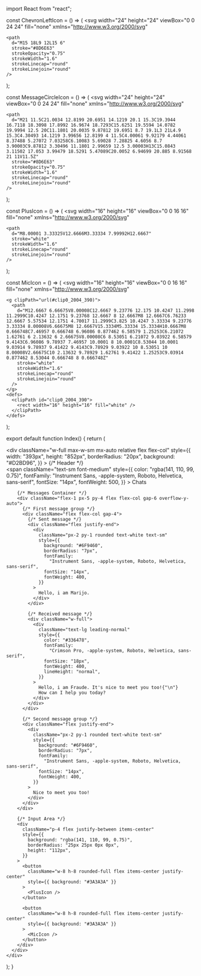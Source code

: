 import React from "react";

const ChevronLeftIcon = () => (
  <svg
    width="24"
    height="24"
    viewBox="0 0 24 24"
    fill="none"
    xmlns="http://www.w3.org/2000/svg"
  >
    <path
      d="M15 18L9 12L15 6"
      stroke="#8D6E63"
      strokeOpacity="0.75"
      strokeWidth="1.6"
      strokeLinecap="round"
      strokeLinejoin="round"
    />
  </svg>
);

const MessageCircleIcon = () => (
  <svg
    width="24"
    height="24"
    viewBox="0 0 24 24"
    fill="none"
    xmlns="http://www.w3.org/2000/svg"
  >
    <path
      d="M21 11.5C21.0034 12.8199 20.6951 14.1219 20.1 15.3C19.3944 16.7118 18.3098 17.8992 16.9674 18.7293C15.6251 19.5594 14.0782 19.9994 12.5 20C11.1801 20.0035 9.87812 19.6951 8.7 19.1L3 21L4.9 15.3C4.30493 14.1219 3.99656 12.8199 4 11.5C4.00061 9.92179 4.44061 8.37488 5.27072 7.03258C6.10083 5.69028 7.28825 4.6056 8.7 3.90003C9.87812 3.30496 11.1801 2.99659 12.5 3.00003H13C15.0843 3.11502 17.053 3.99479 18.5291 5.47089C20.0052 6.94699 20.885 8.91568 21 11V11.5Z"
      stroke="#8D6E63"
      strokeOpacity="0.75"
      strokeWidth="1.6"
      strokeLinecap="round"
      strokeLinejoin="round"
    />
  </svg>
);

const PlusIcon = () => (
  <svg
    width="16"
    height="16"
    viewBox="0 0 16 16"
    fill="none"
    xmlns="http://www.w3.org/2000/svg"
  >
    <path
      d="M8.00001 3.33325V12.6666M3.33334 7.99992H12.6667"
      stroke="white"
      strokeWidth="1.6"
      strokeLinecap="round"
      strokeLinejoin="round"
    />
  </svg>
);

const MicIcon = () => (
  <svg
    width="16"
    height="16"
    viewBox="0 0 16 16"
    fill="none"
    xmlns="http://www.w3.org/2000/svg"
  >
    <g clipPath="url(#clip0_2004_390)">
      <path
        d="M12.6667 6.66675V8.00008C12.6667 9.23776 12.175 10.4247 11.2998 11.2999C10.4247 12.1751 9.23768 12.6667 8 12.6667M8 12.6667C6.76233 12.6667 5.57534 12.1751 4.70017 11.2999C3.825 10.4247 3.33334 9.23776 3.33334 8.00008V6.66675M8 12.6667V15.3334M5.33334 15.3334H10.6667M8 0.666748C7.46957 0.666748 6.96086 0.877462 6.58579 1.25253C6.21072 1.62761 6 2.13632 6 2.66675V8.00008C6 8.53051 6.21072 9.03922 6.58579 9.4143C6.96086 9.78937 7.46957 10.0001 8 10.0001C8.53044 10.0001 9.03914 9.78937 9.41422 9.4143C9.78929 9.03922 10 8.53051 10 8.00008V2.66675C10 2.13632 9.78929 1.62761 9.41422 1.25253C9.03914 0.877462 8.53044 0.666748 8 0.666748Z"
        stroke="white"
        strokeWidth="1.6"
        strokeLinecap="round"
        strokeLinejoin="round"
      />
    </g>
    <defs>
      <clipPath id="clip0_2004_390">
        <rect width="16" height="16" fill="white" />
      </clipPath>
    </defs>
  </svg>
);

export default function Index() {
  return (
    <div className="min-h-screen flex items-center justify-center bg-gray-100 p-4">
      <div
        className="w-full max-w-sm mx-auto relative flex flex-col"
        style={{
          width: "393px",
          height: "852px",
          borderRadius: "20px",
          background: "#D2BD96",
        }}
      >
        {/* Header */}
        <div className="flex justify-between items-center px-5 pt-8 pb-4">
          <div className="flex items-center gap-1">
            <ChevronLeftIcon />
            <span
              className="text-sm font-medium"
              style={{
                color: "rgba(141, 110, 99, 0.75)",
                fontFamily:
                  "Instrument Sans, -apple-system, Roboto, Helvetica, sans-serif",
                fontSize: "14px",
                fontWeight: 500,
              }}
            >
              Chats
            </span>
          </div>
          <MessageCircleIcon />
        </div>

        {/* Messages Container */}
        <div className="flex-1 px-5 py-4 flex flex-col gap-6 overflow-y-auto">
          {/* First message group */}
          <div className="flex flex-col gap-4">
            {/* Sent message */}
            <div className="flex justify-end">
              <div
                className="px-2 py-1 rounded text-white text-sm"
                style={{
                  background: "#6F9460",
                  borderRadius: "7px",
                  fontFamily:
                    "Instrument Sans, -apple-system, Roboto, Helvetica, sans-serif",
                  fontSize: "14px",
                  fontWeight: 400,
                }}
              >
                Hello, i am Marijo.
              </div>
            </div>

            {/* Received message */}
            <div className="w-full">
              <div
                className="text-lg leading-normal"
                style={{
                  color: "#336478",
                  fontFamily:
                    "Crimson Pro, -apple-system, Roboto, Helvetica, sans-serif",
                  fontSize: "18px",
                  fontWeight: 400,
                  lineHeight: "normal",
                }}
              >
                Hello, i am Fraude. It's nice to meet you too!{"\n"}
                How can I help you today?
              </div>
            </div>
          </div>

          {/* Second message group */}
          <div className="flex justify-end">
            <div
              className="px-2 py-1 rounded text-white text-sm"
              style={{
                background: "#6F9460",
                borderRadius: "7px",
                fontFamily:
                  "Instrument Sans, -apple-system, Roboto, Helvetica, sans-serif",
                fontSize: "14px",
                fontWeight: 400,
              }}
            >
              Nice to meet you too!
            </div>
          </div>
        </div>

        {/* Input Area */}
        <div
          className="p-4 flex justify-between items-center"
          style={{
            background: "rgba(141, 110, 99, 0.75)",
            borderRadius: "25px 25px 0px 0px",
            height: "112px",
          }}
        >
          <button
            className="w-8 h-8 rounded-full flex items-center justify-center"
            style={{ background: "#3A3A3A" }}
          >
            <PlusIcon />
          </button>

          <button
            className="w-8 h-8 rounded-full flex items-center justify-center"
            style={{ background: "#3A3A3A" }}
          >
            <MicIcon />
          </button>
        </div>
      </div>
    </div>
  );
}
